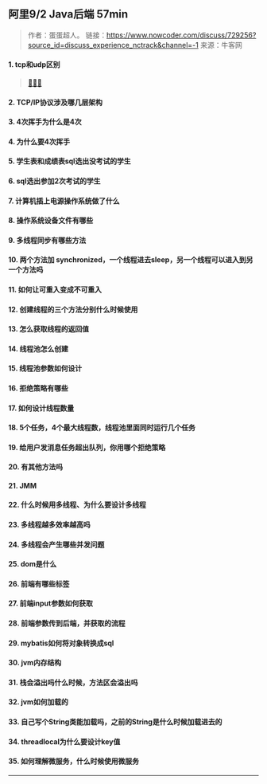 ## 阿里9/2 Java后端 57min
> 作者：蛋蛋超人。
> 链接：https://www.nowcoder.com/discuss/729256?source_id=discuss_experience_nctrack&channel=-1
> 来源：牛客网

#### 1. tcp和udp区别
> [:rocket::rocket::rocket:](../计算机网络/TCP_IP.md)
#### 2. TCP/IP协议涉及哪几层架构
#### 3. 4次挥手为什么是4次
#### 4. 为什么要4次挥手
#### 5. 学生表和成绩表sql选出没考试的学生
#### 6. sql选出参加2次考试的学生
#### 7. 计算机插上电源操作系统做了什么
#### 8. 操作系统设备文件有哪些
#### 9. 多线程同步有哪些方法
#### 10. 两个方法加 synchronized，一个线程进去sleep，另一个线程可以进入到另一个方法吗
#### 11. 如何让可重入变成不可重入
#### 12. 创建线程的三个方法分别什么时候使用
#### 13. 怎么获取线程的返回值
#### 14. 线程池怎么创建
#### 15. 线程池参数如何设计
#### 16. 拒绝策略有哪些
#### 17. 如何设计线程数量
#### 18. 5个任务，4个最大线程数，线程池里面同时运行几个任务
#### 19. 给用户发消息任务超出队列，你用哪个拒绝策略
#### 20. 有其他方法吗
#### 21. JMM
#### 22. 什么时候用多线程、为什么要设计多线程
#### 23. 多线程越多效率越高吗
#### 24. 多线程会产生哪些并发问题
#### 25. dom是什么
#### 26. 前端有哪些标签
#### 27. 前端input参数如何获取
#### 28. 前端参数传到后端，并获取的流程
#### 29. mybatis如何将对象转换成sql
#### 30. jvm内存结构
#### 31. 栈会溢出吗什么时候，方法区会溢出吗
#### 32. jvm如何加载的
#### 33. 自己写个String类能加载吗，之前的String是什么时候加载进去的
#### 34. threadlocal为什么要设计key值
#### 35. 如何理解微服务，什么时候使用微服务

---